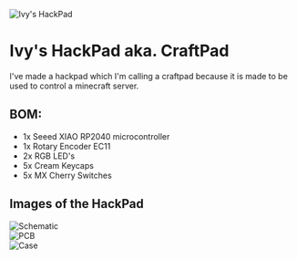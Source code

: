 ![Ivy's HackPad](assets/case.png)
# Ivy's HackPad aka. CraftPad
I've made a hackpad which I'm calling a craftpad because it is made to be used to control a minecraft server.

## BOM:
- 1x Seeed XIAO RP2040 microcontroller
- 1x Rotary Encoder EC11
- 2x RGB LED's
- 5x Cream Keycaps
- 5x MX Cherry Switches

## Images of the HackPad
![Schematic](assets/schematic.png)  
![PCB](assets/pcb.png)  
![Case](assets/case.png)



